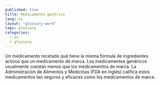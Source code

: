 ```yaml
---
published: true
title: Medicamento genérico
lang: es
layout: "glossary-word"
tags: glossary
categories:
  - es
  - glossary
---
```


Un medicamento recetado que tiene la misma fórmula de ingredientes activos que un medicamento de marca. Los medicamentos genéricos usualmente cuestan menos que los medicamentos de marca. La Administración de Alimentos y Medicinas (FDA en inglés) califica estos medicamentos tan seguros y eficaces como los medicamentos de marca.
